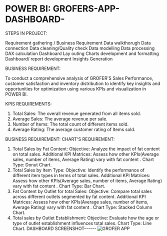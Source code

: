 # POWER BI: GROFERS-APP-DASHBOARD-

STEPS IN PROJECT:

Requirement gathering / Business Requirement
Data walkthorugh
Data connection
Data cleaning/Quality check
Data modelling
Data processing
DAX calculation
Dashboard Lay outing
Charts development and formatting
Dashboard/ report development
Insights Generation


BUSINESS REQUIREMENT:

To conduct a comprehensive analysis of GROFER'S Sales Performance, customer satisfaction and inventory distribution to identify key insights and opportunities for optimization using various
KPIs and visualization in POWER BI.

KPIS REQUIREMENTS:
1. Total Sales: The overall revenue generated from all items sold.
2. Average Sales: The average revenue per sale.
3. Number of Items: The total count of different items sold.
4. Average Rating: The average customer rating of Items sold.


BUSINESS REQUIREMENT: CHART'S REQUIREMENT:

1. Total Sales by Fat Content:
                        Objective: Analyze the impact of fat content on total sales.
                        Additional KPI Matrices: Assess how other KPIs(Average sales, number of items, Average Rating) vary with fat content .
                        Chart Type: Donut Chart.
2. Total Sales by Item Type: 
                        Objective: Identify the performance of different item types in terms of total sales.
                        Additional KPI Matrices: Assess how other KPIs(Average sales, number of items, Average Rating) vary with fat content .
                        Chart Type: Bar Chart.
3. Fat Content by Outlet for total Sales:
                        Objective: Compare total sales across different outlets segmented by fat content.
                        Additional KPI Matrices: Assess how other KPIs(Average sales, number of items, Average Rating) vary with fat content .
                        Chart Type: Stacked Column Chart.
4. Total sales by Outlet Establishment:
                        Objective: Evaluate how the age or type of outlet establishment influences total sales.
                        Chart Type: Line Chart.
   DASHBOARD SCREENSHOT------
   ![GROFER APP](https://github.com/user-attachments/assets/d3cbb4b6-b60c-40d8-86fd-6d106a17df61)

